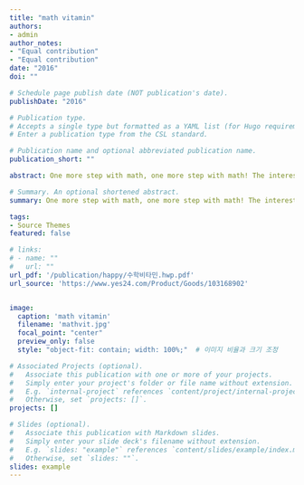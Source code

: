 ```yaml
---
title: "math vitamin"
authors:
- admin
author_notes:
- "Equal contribution"
- "Equal contribution"
date: "2016"
doi: ""

# Schedule page publish date (NOT publication's date).
publishDate: "2016"

# Publication type.
# Accepts a single type but formatted as a YAML list (for Hugo requirements).
# Enter a publication type from the CSL standard.

# Publication name and optional abbreviated publication name.
publication_short: ""

abstract: One more step with math, one more step with math! The interesting math story incorporates mathematical principles related to the subject, making math class enjoyable without knowing when you read it.

# Summary. An optional shortened abstract.
summary: One more step with math, one more step with math! The interesting math story incorporates mathematical principles related to the subject, making math class enjoyable without knowing when you read it.

tags:
- Source Themes
featured: false

# links:
# - name: ""
#   url: ""
url_pdf: '/publication/happy/수학비타민.hwp.pdf'
url_source: 'https://www.yes24.com/Product/Goods/103168902'


image:
  caption: 'math vitamin'
  filename: 'mathvit.jpg'
  focal_point: "center"
  preview_only: false
  style: "object-fit: contain; width: 100%;"  # 이미지 비율과 크기 조정

# Associated Projects (optional).
#   Associate this publication with one or more of your projects.
#   Simply enter your project's folder or file name without extension.
#   E.g. `internal-project` references `content/project/internal-project/index.md`.
#   Otherwise, set `projects: []`.
projects: []

# Slides (optional).
#   Associate this publication with Markdown slides.
#   Simply enter your slide deck's filename without extension.
#   E.g. `slides: "example"` references `content/slides/example/index.md`.
#   Otherwise, set `slides: ""`.
slides: example
---
```


